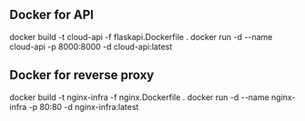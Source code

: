 ## Docker for API
docker build -t cloud-api -f flaskapi.Dockerfile .
docker run -d --name cloud-api -p 8000:8000 -d cloud-api:latest

## Docker for reverse proxy
docker build -t nginx-infra -f nginx.Dockerfile .
docker run -d --name nginx-infra -p 80:80 -d nginx-infra:latest
